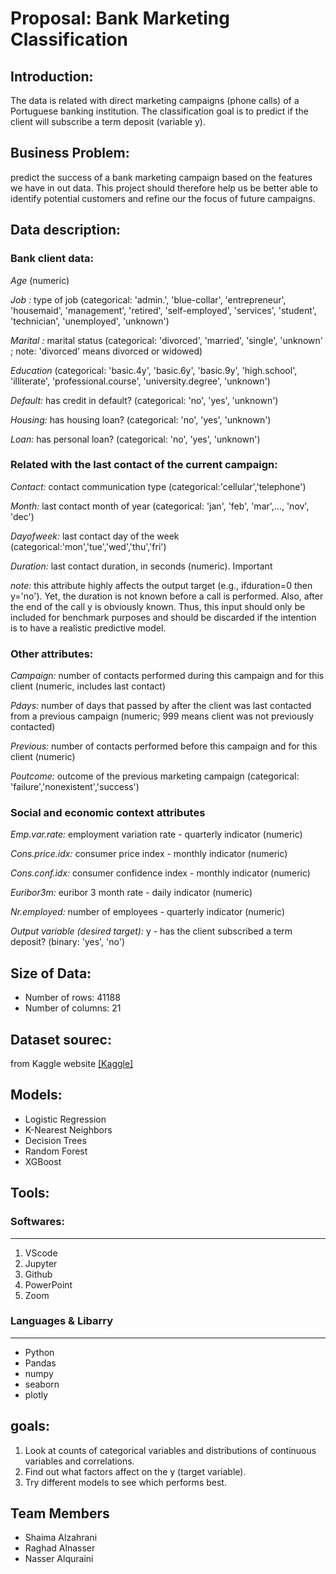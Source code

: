 # Proposal: Bank Marketing Classification
## Introduction:
The data is related with direct marketing campaigns (phone calls) of a Portuguese banking institution. The classification goal is to predict if the client will subscribe a term deposit (variable y).

## Business Problem:
predict the success of a bank marketing campaign based on the features we have in out data. This project should therefore help us be better able to identify potential customers and refine our the focus of future campaigns.
 
## Data description:
### Bank client data:
*Age* (numeric)

*Job :* type of job (categorical: 'admin.', 'blue-collar', 'entrepreneur', 'housemaid', 'management', 'retired', 'self-employed', 'services', 'student', 'technician', 'unemployed', 'unknown')

*Marital :* marital status (categorical: 'divorced', 'married', 'single', 'unknown' ; note: 'divorced' means divorced or widowed)

*Education* (categorical: 'basic.4y', 'basic.6y', 'basic.9y', 'high.school', 'illiterate', 'professional.course', 'university.degree', 'unknown')

*Default:* has credit in default? (categorical: 'no', 'yes', 'unknown')

*Housing:* has housing loan? (categorical: 'no', 'yes', 'unknown')

*Loan:* has personal loan? (categorical: 'no', 'yes', 'unknown')

### Related with the last contact of the current campaign:
*Contact:* contact communication type (categorical:'cellular','telephone')

*Month:* last contact month of year (categorical: 'jan', 'feb', 'mar',…, 'nov', 'dec')

*Dayofweek:* last contact day of the week (categorical:'mon','tue','wed','thu','fri')

*Duration:* last contact duration, in seconds (numeric). Important

*note:* this attribute highly affects the output target (e.g., ifduration=0 then y='no'). Yet, the duration is not known before a call is performed. Also, after the end of the call y is obviously known. Thus, this input should only be included for benchmark purposes and should be discarded if the intention is to have a realistic predictive model.

### Other attributes:
*Campaign:* number of contacts performed during this campaign and for this client (numeric, includes last contact)

*Pdays:* number of days that passed by after the client was last contacted from a previous campaign (numeric; 999 means client was not previously contacted)

*Previous:* number of contacts performed before this campaign and for this client (numeric)

*Poutcome:* outcome of the previous marketing campaign (categorical: 'failure','nonexistent','success') 

### Social and economic context attributes
*Emp.var.rate:* employment variation rate - quarterly indicator (numeric)

*Cons.price.idx:* consumer price index - monthly indicator (numeric)

*Cons.conf.idx:* consumer confidence index - monthly indicator (numeric)

*Euribor3m:* euribor 3 month rate - daily indicator (numeric)

*Nr.employed:* number of employees - quarterly indicator (numeric)

*Output variable (desired target):* y - has the client subscribed a term deposit? (binary: 'yes', 'no')

## Size of Data:
  - Number of rows: 41188
  - Number of columns: 21
  
## Dataset sourec:
from Kaggle website [[Kaggle]](https://www.kaggle.com/henriqueyamahata/bank-marketing?select=bank-additional-full.csv)


## Models:
- Logistic Regression
- K-Nearest Neighbors
- Decision Trees
- Random Forest
- XGBoost

## Tools:
### Softwares:
<hr>

1. VScode
2. Jupyter
3. Github
4. PowerPoint
5. Zoom

### Languages & Libarry
<hr>

   - Python
   - Pandas
   - numpy
   - seaborn
   - plotly
   
## goals:
1. Look at counts of categorical variables and distributions of continuous variables and correlations.  
2. Find out what factors affect on the y (target variable).
3. Try different models to see which performs best.

## Team Members
 - Shaima Alzahrani 
 - Raghad Alnasser
 - Nasser Alquraini
